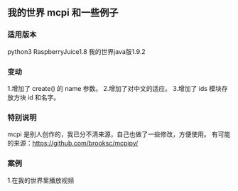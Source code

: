 
## 我的世界 mcpi 和一些例子

### 适用版本
python3
RaspberryJuice1.8
我的世界java版1.9.2

### 变动
1.增加了 create() 的 name 参数。
2.增加了对中文的适应。
3.增加了 ids 模块存放方块 id 和名字。

### 特别说明
mcpi 是别人创作的，我已分不清来源，自己也做了一些修改，方便使用。
有可能的来源：https://github.com/brooksc/mcpipy/

### 案例
1.在我的世界里播放视频

